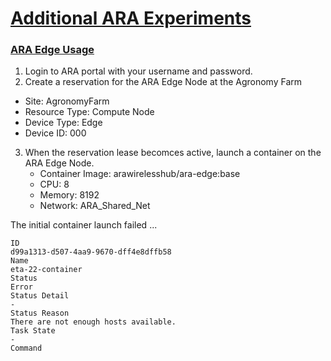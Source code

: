 # [Additional ARA Experiments](https://arawireless.readthedocs.io/en/latest/ara_experiments/ara_additional_experiments.html)

### [ARA Edge Usage](https://arawireless.readthedocs.io/en/latest/ara_experiments/additional_experiments/ara_edge_experiment.html)

1. Login to ARA portal with your username and password.
2. Create a reservation for the ARA Edge Node at the Agronomy Farm
  - Site: AgronomyFarm
  - Resource Type: Compute Node
  - Device Type: Edge
  - Device ID: 000
3. When the reservation lease becomces active, launch a container on the ARA Edge Node.
   - Container Image: arawirelesshub/ara-edge:base
   - CPU: 8
   - Memory: 8192
   - Network: ARA_Shared_Net

The initial container launch failed ...

```
ID
d99a1313-d507-4aa9-9670-dff4e8dffb58
Name
eta-22-container
Status
Error
Status Detail
-
Status Reason
There are not enough hosts available.
Task State
-
Command

```
